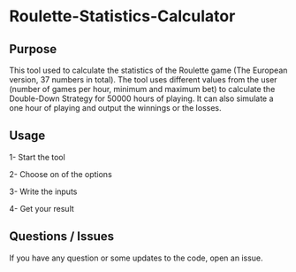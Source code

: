 # Roulette-Statistics-Calculator
## Purpose
This tool used to calculate the statistics of the Roulette game (The European version, 37 numbers in total). The tool uses different values from the user (number of games per hour, minimum and maximum bet) to calculate the Double-Down Strategy for 50000 hours of playing. It can also simulate a one hour of playing and output the winnings or the losses.

## Usage
1- Start the tool

2- Choose on of the options

3- Write the inputs

4- Get your result

## Questions / Issues
If you have any question or some updates to the code, open an issue.
